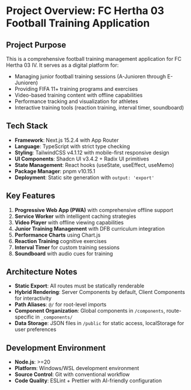 # Project Overview: FC Hertha 03 Football Training Application

## Project Purpose
This is a comprehensive football training management application for FC Hertha 03 IV. It serves as a digital platform for:
- Managing junior football training sessions (A-Junioren through E-Junioren)
- Providing FIFA 11+ training programs and exercises
- Video-based training content with offline capabilities
- Performance tracking and visualization for athletes
- Interactive training tools (reaction training, interval timer, soundboard)

## Tech Stack
- **Framework**: Next.js 15.2.4 with App Router
- **Language**: TypeScript with strict type checking
- **Styling**: TailwindCSS v4.1.12 with mobile-first responsive design
- **UI Components**: Shadcn UI v3.4.2 + Radix UI primitives
- **State Management**: React hooks (useState, useEffect, useMemo)
- **Package Manager**: pnpm v10.15.1
- **Deployment**: Static site generation with `output: 'export'`

## Key Features
1. **Progressive Web App (PWA)** with comprehensive offline support
2. **Service Worker** with intelligent caching strategies
3. **Video Player** with offline viewing capabilities
4. **Junior Training Management** with DFB curriculum integration
5. **Performance Charts** using Chart.js
6. **Reaction Training** cognitive exercises
7. **Interval Timer** for custom training sessions
8. **Soundboard** with audio cues for training

## Architecture Notes
- **Static Export**: All routes must be statically renderable
- **Hybrid Rendering**: Server Components by default, Client Components for interactivity
- **Path Aliases**: `@/` for root-level imports
- **Component Organization**: Global components in `/components`, route-specific in `_components/`
- **Data Storage**: JSON files in `/public` for static access, localStorage for user preferences

## Development Environment
- **Node.js**: >=20
- **Platform**: Windows/WSL development environment
- **Source Control**: Git with conventional workflow
- **Code Quality**: ESLint + Prettier with AI-friendly configuration